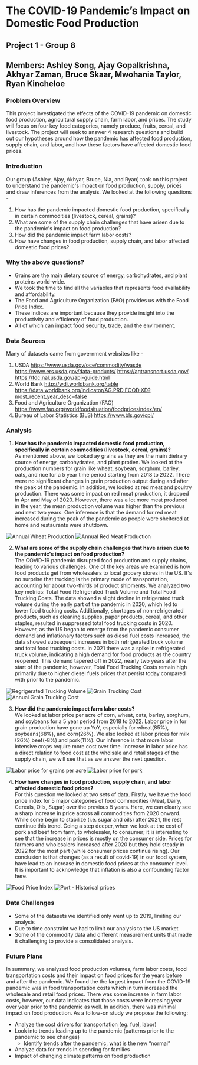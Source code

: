 # The COVID-19 Pandemic’s Impact on Domestic Food Production 

## Project 1 - Group 8 
## Members: Ashley Song, Ajay Gopalkrishna, Akhyar Zaman, Bruce Skaar, Mwohania Taylor, Ryan Kincheloe

### Problem Overview
This project investigated the effects of the COVID-19 pandemic on domestic food production, agricultural supply chain, 
farm labor, and prices. The study will focus on four key food categories, namely produce, fruits, cereal, and livestock. The project will seek to answer 4 research questions and build out our hypotheses around how the pandemic has affected food production, supply chain, and labor, and how these factors have affected domestic food prices.

### Introduction
Our group (Ashley, Ajay, Akhyar, Bruce, Nia, and Ryan) took on this project to understand the pandemic's impact on food production, supply, prices and draw inferences from the analysis. We looked at the following questions - 
1. How has the pandemic impacted domestic food production, specifically in certain commodities (livestock, cereal, grains)?
2. What are some of the supply chain challenges that have arisen due to the pandemic's impact on food production?
3. How did the pandemic impact farm labor costs?
4. How have changes in food production, supply chain, and labor affected domestic food prices?

### Why the above questions?
* Grains are the main dietary source of energy, carbohydrates, and plant proteins world-wide. 
* We took the time to find all the variables that represents food availability and affordability. 
* The Food and Agriculture Organization (FAO) provides us with the Food Price Index.
* These indices are important because they provide insight into the productivity and efficiency of food production.
* All of which can impact food security, trade, and the environment.

### Data Sources
Many of datasets came from government websites like - 
1. USDA
    https://www.usda.gov/oce/commodity/wasde
    https://www.ers.usda.gov/data-products/
    https://agtransport.usda.gov/
    https://fdc.nal.usda.gov/api-guide.html
2. World Bank
    http://wdi.worldbank.org/table
    https://data.worldbank.org/indicator/AG.PRD.FOOD.XD?most_recent_year_desc=false
3. Food and Agriculture Organization (FAO)
    https://www.fao.org/worldfoodsituation/foodpricesindex/en/
4. Bureau of Labor Statistics (BLS)
    https://www.bls.gov/cpi/

### Analysis
1. **How has the pandemic impacted domestic food production, specifically in certain commodities (livestock, cereal, grains)?**<br>
As mentioned above, we looked ay grains as they are the main dietrary source of energy, carbohydrates, and plant protien. We looked at the production numbers for grain like wheat, soybean, sorghum, barley, oats, and rice for a 5 year time period starting from 2018 to 2022. There were no significant changes in grain production output during and after the peak of the pandemic.
In addition, we looked at red meat and poultry production. There was some impact on red meat production, it dropped in Apr and May of 2020. However, there was a lot more meat produced in the year, the mean production volume was higher than the previous and next two years. One inference is that the demand for red meat increased during the peak of the pandemic as people were sheltered at home and restaurants were shutdown.

![Annual Wheat Production](https://github.com/ajoyg/covid19_food_prod_impact/blob/main/food_production_analysis/output/wheat_box_plot.png)
![Annual Red Meat Production](https://github.com/ajoyg/covid19_food_prod_impact/blob/main/food_production_analysis/output/redmeat_box_plot.png)

2. **What are some of the supply chain challenges that have arisen due to the pandemic's impact on food production?**<br>
The COVID-19 pandemic disrupted food production and supply chains, leading to various challenges. One of the key areas we examined is how food products get from wholesalers to local grocery stores in the US. It's no surprise that trucking is the primary mode of transportation, accounting for about two-thirds of product shipments. We analyzed two key metrics: Total Food Refrigerated Truck Volume and Total Food Trucking Costs. The data showed a slight decline in refrigerated truck volume during the early part of the pandemic in 2020, which led to lower food trucking costs. Additionally, shortages of non-refrigerated products, such as cleaning supplies, paper products, cereal, and other staples, resulted in suppressed total food trucking costs in 2020. However, as the US began to emerge from the pandemic consumer demand and inflationary factors such as diesel fuel costs increased, the data showed subsequent increases in both refrigerated truck volume and total food trucking costs. In 2021 there was a spike in refrigerated truck volume, indicating a high demand for food products as the country reopened. This demand tapered off in 2022, nearly two years after the start of the pandemic, however, Total Food Trucking Costs remain high primarily due to higher diesel fuels prices that persist today compared with prior to the pandemic.

![Regrigerated Trucking Volume](https://github.com/ajoyg/covid19_food_prod_impact/blob/main/food_production_analysis/output/total_refrigerated_truck_vol.png)
![Grain Trucking Cost](https://github.com/ajoyg/covid19_food_prod_impact/blob/main/food_production_analysis/output/trucking_cost_index.png)
![Annual Grain Trucking Cost](https://github.com/ajoyg/covid19_food_prod_impact/blob/main/food_production_analysis/output/trucking_cost_box_plot.png)

3. **How did the pandemic impact farm labor costs?**<br>
We looked at labor price per acre of corn, wheat, oats, barley, sorghum, and soybeans for a 5 year period from 2018 to 2022. Labor price in for grain production have gone up YoY, especially for wheat(85%), soybeans(68%), and corn(26%). We also looked at labor prices for milk (26%) beef(-8%) and pork(11%). Our inference is that more labor intensive crops require more cost over time. Increase in labor price has a direct relation to food cost at the wholsale and retail stages of the supply chain, we will see that as we answer the next question. 

![Labor price for grains per acre](https://github.com/ajoyg/covid19_food_prod_impact/blob/main/food_production_analysis/output/grain_labor_price.png)
![Labor price for pork](https://github.com/ajoyg/covid19_food_prod_impact/blob/main/food_production_analysis/output/pork_labor_price.png)

4. **How have changes in food production, supply chain, and labor affected domestic food prices?**<br>
For this question we looked at two sets of data. Firstly, we have the food price index for 5 major categories of food commodities (Meat, Dairy, Cereals, Oils, Sugar) over the previous 5 years. Here, we can clearly see a sharp increase in price across all commodities from 2020 onward. While some begin to stabilize (i.e. sugar and oils) after 2021, the rest continue this trend. Going a step deeper, when we look at the cost of pork and beef from farm, to wholesaler, to consumer; it is interesting to see that the increase in prices is mostly on the consumer side. Prices for farmers and wholesalers increased after 2020 but they hold steady in 2022 for the most part (while consumer prices continue rising). Our conclusion is that changes (as a result of covid-19) in our food system, have lead to an increase in domestic food prices at the consumer level. It is important to acknowledge that inflation is also a confounding factor here. 


![Food Price Index](https://github.com/ajoyg/covid19_food_prod_impact/blob/main/food_production_analysis/output/food_price_index.png) 
![Port - Historical prices](https://github.com/ajoyg/covid19_food_prod_impact/blob/main/food_production_analysis/output/pork_historical_price.png)

### Data Challenges
* Some of the datasets we identified only went up to 2019, limiting our analysis
* Due to time constraint we had to limit our analysis to the US market
* Some of the commodity data ahd different measurement units that made it challenging to provide a consolidated analysis.

### Future Plans
In summary, we analyzed food production volumes, farm labor costs, food transportation costs and their impact on food prices for the years before and after the pandemic. We found the the largest impact from the COVID-19 pandemic was in food transportation costs which in turn increased the wholesale and retail food prices. There was some increase in farm labor costs, however, our data indicates that those costs were increasing year over year prior to the pandemic as well. In addition, there was minimal impact on food production. As a follow-on study we propose the following: 
* Analyze the cost drivers for transportation (eg. fuel, labor)
* Look into trends leading up to the pandemic (patterns prior to the pandemic to see changes)
    * Identify trends after the pandemic, what is the new “normal”
* Analyze data for trends in spending for families 
* Impact of changing climate patterns on food production



